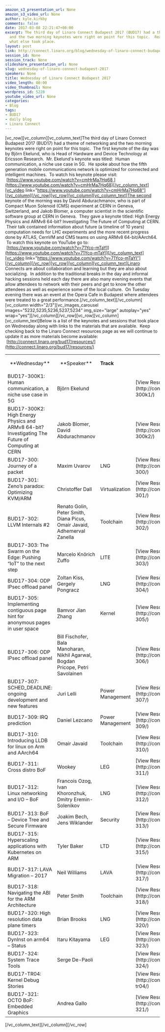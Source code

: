 ```yaml
---
amazon_s3_presentation_url: None
amazon_s3_video_url: None
author: kyle.kirkby
comments: false
date: 2017-03-08 22:21:47+00:00
excerpt: The third day of Linaro Connect Budapest 2017 (BUD17) had a theme of networking
  and the two morning keynotes were right on point for this topic.  Read about what
  what else took place.
layout: post
link: http://connect.linaro.org/blog/wednesday-of-linaro-connect-budapest-2017/
session_id: None
session_track: None
slideshare_presentation_url: None
slug: wednesday-of-linaro-connect-budapest-2017
speakers: None
title: Wednesday of Linaro Connect Budapest 2017
video_length: 00:00
video_thumbnail: None
wordpress_id: 5228
youtube_video_url: None
categories:
- Blog
tags:
- BUD17
- daily blog
- Linaro Connect
---
```


[vc_row][vc_column][vc_column_text]The third day of Linaro Connect Budapest 2017 (BUD17) had a theme of networking and the two morning keynotes were right on point for this topic.  The first keynote of the day was by Björn Ekelund, who is Head of Hardware and Device Technology at Ericsson Research.  Mr. Ekelund's keynote was titled:  Human communication, a niche use case in 5G.  He spoke about how the fifth generation mobile communications network is optimized for connected and intelligent machines.  To watch his keynote please visit:  [https://www.youtube.com/watch?v=cmHrMa7Hq68 ](https://www.youtube.com/watch?v=cmHrMa7Hq68)[/vc_column_text][vc_video link="https://www.youtube.com/watch?v=cmHrMa7Hq68"][/vc_column][/vc_row][vc_row][vc_column][vc_column_text]The second keynote of the morning was by David Abdurachmanov, who is part of Compact Muon Solenoid (CMS) experiment at CERN in Geneva, Switzerland, and Jakob Blomer, a computer scientist in the scientific software group at CERN in Geneva.  They gave a keynote titled: High Energy Physics and ARMv8 64-bit? Investigating The Future of Computing at CERN.  Their talk contained information about future (a timeline of 10 years) computation needs for LHC experiments and the more recent progress done by ATLAS, CernVM and CMS teams on using ARMv8 64-bit/AArch64.  To watch this keynote on YouTube go to:  [https://www.youtube.com/watch?v=71Yco-mTaYI](https://www.youtube.com/watch?v=71Yco-mTaYI)[/vc_column_text][vc_video link="https://www.youtube.com/watch?v=71Yco-mTaYI"][/vc_column][/vc_row][vc_row][vc_column][vc_column_text]Linaro Connects are about collaboration and learning but they are also about socializing.  In addition to the traditional breaks in the day and informal hacking sessions held each day there are also many evening events that allow attendees to network with their peers and get to know the other attendees as well as experience some of the local culture.  On Tuesday evening there was an event at the Opera Cafe in Budapest where attendees were treated to a great performance.[/vc_column_text][/vc_column][vc_column width="2/3"][vc_images_carousel images="5232,5235,5236,5237,5234" img_size="large" autoplay="yes" wrap="yes"][/vc_column][/vc_row][vc_row][vc_column][vc_column_text]Below is a list of the keynotes and sessions that took place on Wednesday along with links to the materials that are available.  Keep checking back to the Linaro Connect resources page as we will continue to update it as more materials become available:  [http://connect.linaro.org/bud17/resources/](http://connect.linaro.org/bud17/resources/)
<table >
<tbody >
<tr >

<td style="text-align: center;" >**Wednesday**
</td>

<td style="text-align: center;" >**Speaker**
</td>

<td >


**Track**



</td>

<td >
</td>
</tr>
<tr >

<td >BUD17-300K1: Human communication, a niche use case in 5G
</td>

<td >Björn Ekelund
</td>

<td >
</td>

<td >[View Resources](http://connect.linaro.org/resource/bud17/bud17-300k1/)
</td>
</tr>
<tr >

<td >BUD17-300K2: High Energy Physics and ARMv8 64-bit? Investigating The Future of Computing at CERN
</td>

<td >Jakob Blomer, David Abdurachmanov
</td>

<td >
</td>

<td >[View Resources](http://connect.linaro.org/resource/bud17/bud17-300k2/)
</td>
</tr>
<tr >

<td >BUD17-300: Journey of a packet
</td>

<td >Maxim Uvarov
</td>

<td >LNG
</td>

<td >[View Resources](http://connect.linaro.org/resource/bud17/bud17-300/)
</td>
</tr>
<tr >

<td >BUD17-301: Zeno’s paradox: Optimizing KVM/ARM
</td>

<td >Christoffer Dall
</td>

<td >Virtualization
</td>

<td >[View Resources](http://connect.linaro.org/resource/bud17/bud17-301/)
</td>
</tr>
<tr >

<td >BUD17-302: LLVM Internals #2
</td>

<td >Renato Golin, Peter Smith, Diana Picus, Omair Javaid, Adhemerval Zanella
</td>

<td >Toolchain
</td>

<td >[View Resources](http://connect.linaro.org/resource/bud17/bud17-302/)
</td>
</tr>
<tr >

<td >BUD17-303: The Swarm on the Edge: Pushing “IoT” to the next step
</td>

<td >Marcelo Knörich Zuffo
</td>

<td >LITE
</td>

<td >[View Resources](http://connect.linaro.org/resource/bud17/bud17-303/)
</td>
</tr>
<tr >

<td >BUD17-304: ODP IPsec offload panel
</td>

<td >Zoltan Kiss, Gergely Pongracz
</td>

<td >LNG
</td>

<td >[View Resources](http://connect.linaro.org/resource/bud17/bud17-304/)
</td>
</tr>
<tr >

<td >BUD17-305: Implementing contiguous page hint for anonymous pages in user space
</td>

<td >Bamvor Jian Zhang
</td>

<td >Kernel
</td>

<td >[View Resources](http://connect.linaro.org/resource/bud17/bud17-305/)
</td>
</tr>
<tr >

<td >BUD17-306: ODP IPsec offload panel
</td>

<td >Bill Fischofer, Bala Manoharan,
Nikhil Agarwal, Bogdan Pricope, Petri Savolainen
</td>

<td >
</td>

<td >[View Resources](http://connect.linaro.org/resource/bud17/bud17-306/)
</td>
</tr>
<tr >

<td >BUD17-307: SCHED_DEADLINE: ongoing development and new features
</td>

<td >Juri Lelli
</td>

<td >Power Management
</td>

<td >[View Resources](http://connect.linaro.org/resource/bud17/bud17-307/)
</td>
</tr>
<tr >

<td >BUD17-309: IRQ prediction
</td>

<td >Daniel Lezcano
</td>

<td >Power Management
</td>

<td >[View Resources](http://connect.linaro.org/resource/bud17/bud17-309/)
</td>
</tr>
<tr >

<td >BUD17-310: Introducing LLDB for linux on Arm and AArch64
</td>

<td >Omair Javaid
</td>

<td >Toolchain
</td>

<td >[View Resources](http://connect.linaro.org/resource/bud17/bud17-310/)
</td>
</tr>
<tr >

<td >BUD17-311: Cross distro BoF
</td>

<td >Wookey
</td>

<td >LEG
</td>

<td >[View Resources](http://connect.linaro.org/resource/bud17/bud17-311/)
</td>
</tr>
<tr >

<td >BUD17-312: Linux networking and I/O – BoF
</td>

<td >Francois Ozog, Ivan Khoronzhuk, Dmitry Eremin-Solenikov
</td>

<td >LNG
</td>

<td >[View Resources](http://connect.linaro.org/resource/bud17/bud17-312/)
</td>
</tr>
<tr >

<td >BUD17-313: BoF – Device Tree and Secure Firmware
</td>

<td >Joakim Bech, Jens Wiklander
</td>

<td >Security
</td>

<td >[View Resources](http://connect.linaro.org/resource/bud17/bud17-313/)
</td>
</tr>
<tr >

<td >BUD17-315: Hyperscaling applications with Kubernetes on ARM
</td>

<td >Tyler Baker
</td>

<td >LTD
</td>

<td >[View Resources](http://connect.linaro.org/resource/bud17/bud17-315/)
</td>
</tr>
<tr >

<td >BUD17-317: LAVA Migration – 2017
</td>

<td >Neil Williams
</td>

<td >LAVA
</td>

<td >[View Resources](http://connect.linaro.org/resource/bud17/bud17-317/)
</td>
</tr>
<tr >

<td >BUD17-318: Navigating the ABI for the ARM Architecture
</td>

<td >Peter Smith
</td>

<td >Toolchain
</td>

<td >[View Resources](http://connect.linaro.org/resource/bud17/bud17-318/)
</td>
</tr>
<tr >

<td >BUD17-320: High resolution data plane timers
</td>

<td >Brian Brooks
</td>

<td >LNG
</td>

<td >[View Resources](http://connect.linaro.org/resource/bud17/bud17-320/)
</td>
</tr>
<tr >

<td >BUD17-323: DynInst on arm64 – Status
</td>

<td >Itaru Kitayama
</td>

<td >LEG
</td>

<td >[View Resources](http://connect.linaro.org/resource/bud17/bud17-323/)
</td>
</tr>
<tr >

<td >BUD17-324: System Trace Tools
</td>

<td >Serge De-Paoli
</td>

<td >
</td>

<td >[View Resources](http://connect.linaro.org/resource/bud17/bud17-324/)
</td>
</tr>
<tr >

<td >BUD17-TR04: Kernel Debug Stories
</td>

<td >
</td>

<td >
</td>

<td >[View Resources](http://connect.linaro.org/resource/bud17/bud17-tr04/)
</td>
</tr>
<tr >

<td >BUD17-321: OCTO BoF: Embedded Graphics
</td>

<td >Andrea Gallo
</td>

<td >
</td>

<td >[View Resources](http://connect.linaro.org/resource/bud17/bud17-321/)
</td>
</tr>
</tbody>
</table>
[/vc_column_text][/vc_column][/vc_row]
